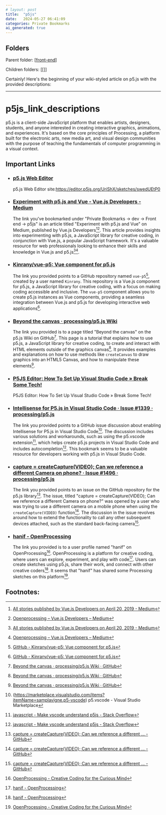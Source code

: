 ```yaml
---
# layout: post
title:  "p5js"
date:   2024-05-27 06:41:09
categories: Private Bookmarks
ai_generated: true
---
```



## Folders
Parent folder: [[front-end]]

Children folders: [[]]

Certainly! Here's the beginning of your wiki-styled article on p5.js with the provided descriptions:

---

# p5js_link_descriptions

p5.js is a client-side JavaScript platform that enables artists, designers, students, and anyone interested in creating interactive graphics, animations, and experiences. It's based on the core principles of Processing, a platform built for the electronic arts, new media art, and visual design communities with the purpose of teaching the fundamentals of computer programming in a visual context.

## Important Links

- ### [p5.js Web Editor](https://editor.p5js.org/UriShX/sketches/swedUEtP0)

	p5.js Web Editor site:https://editor.p5js.org/UriShX/sketches/swedUEtP0

- ### [Experiment with p5.js and Vue - Vue.js Developers - Medium](https://medium.com/js-dojo/experiment-with-p5-js-on-vue-7ebc05030d33)

	The link you've bookmarked under "Private Bookmarks -> dev -> Front end -> p5js" is an article titled "Experiment with p5.js and Vue" on Medium, published by Vue.js Developers[^2-1][^2-2]. This article provides insights into experimenting with p5.js, a JavaScript library for creative coding, in conjunction with Vue.js, a popular JavaScript framework. It's a valuable resource for web professionals looking to enhance their skills and knowledge in Vue.js and p5.js[^2-1][^2-2].

	[^2-1]: [All stories published by Vue.js Developers on April 20, 2019 - Medium](https://medium.com/js-dojo/archive/2019/04/20)

	[^2-2]: [Openprocessing – Vue.js Developers – Medium](https://medium.com/js-dojo/tagged/openprocessing)

- ### [Kinrany/vue-p5: Vue component for p5.js](https://github.com/Kinrany/vue-p5)

	The link you provided points to a GitHub repository named `vue-p5`[^3-1], created by a user named `Kinrany`. This repository is a Vue.js component for p5.js, a JavaScript library for creative coding, with a focus on making coding accessible and inclusive. The `vue-p5` component allows you to create p5.js instances as Vue components, providing a seamless integration between Vue.js and p5.js for developing interactive web applications[^3-1].

	[^3-1]: [GitHub - Kinrany/vue-p5: Vue component for p5.js](https://github.com/Kinrany/vue-p5)

- ### [Beyond the canvas · processing/p5.js Wiki](https://github.com/processing/p5.js/wiki/Beyond-the-canvas)

	The link you provided is to a page titled "Beyond the canvas" on the p5.js Wiki on GitHub[^4-1]. This page is a tutorial that explains how to use p5.js, a JavaScript library for creative coding, to create and interact with HTML elements outside of the graphics canvas[^4-1]. It provides examples and explanations on how to use methods like `createCanvas` to draw graphics into an HTML5 Canvas, and how to manipulate these elements[^4-1].

	[^4-1]: [Beyond the canvas · processing/p5.js Wiki · GitHub](https://github.com/processing/p5.js/wiki/Beyond-the-canvas)

- ### [P5JS Editor: How To Set Up Visual Studio Code » Break Some Tech!](https://breaksome.tech/p5js-editor-how-to-set-up-visual-studio-code/)

	P5JS Editor: How To Set Up Visual Studio Code » Break Some Tech!

	[^5-1]: [Configuring Visual Studio Code for p5.js Development with the P5 Server ...](https://notes.osteele.com/tools/vscode/configuring-visual-studio-code-for-p5js-development-p5-server)

- ### [Intellisense for P5.js in Visual Studio Code · Issue #1339 · processing/p5.js](https://github.com/processing/p5.js/issues/1339#issuecomment-438066393)

	The link you provided points to a GitHub issue discussion about enabling Intellisense for P5.js in Visual Studio Code[^6-2]. The discussion includes various solutions and workarounds, such as using the p5.vscode extension[^6-1], which helps create p5.js projects in Visual Studio Code and includes autocompletion[^6-1]. This bookmark seems to be a valuable resource for developers working with p5.js in Visual Studio Code.

	[^6-1]: [javascript - Make vscode understand p5js - Stack Overflow](https://stackoverflow.com/questions/54581512/make-vscode-understand-p5js)

	[^6-2]:(https://marketplace.visualstudio.com/items?itemName=samplavigne.p5-vscode) p5.vscode - Visual Studio Marketplace

- ### [capture = createCapture(VIDEO); Can we reference a different Camera on phone? · Issue #1496 · processing/p5.js](https://github.com/processing/p5.js/issues/1496)

	The link you provided points to an issue on the GitHub repository for the p5.js library[^7-1]. The issue, titled "capture = createCapture(VIDEO); Can we reference a different Camera on phone?" was opened by a user who was trying to use a different camera on a mobile phone when using the `createCapture(VIDEO)` function[^7-1]. The discussion in the issue revolves around how to extend the functionality to call any other subsequent devices attached, such as the standard back-facing camera[^7-1].

	[^7-1]: [capture = createCapture(VIDEO); Can we reference a different ... - GitHub](https://github.com/processing/p5.js/issues/1496)

- ### [hanif - OpenProcessing](https://www.openprocessing.org/user/108498#sketches)

	The link you provided is to a user profile named "hanif" on OpenProcessing[^8-2]. OpenProcessing is a platform for creative coding, where users can explore, experiment, and play with code[^8-1]. Users can create sketches using p5.js, share their work, and connect with other creative coders[^8-1]. It seems that "hanif" has shared some Processing sketches on this platform[^8-2].

	[^8-1]: [hanif - OpenProcessing](https://openprocessing.org/user/108498)

	[^8-2]: [OpenProcessing - Creative Coding for the Curious Mind](https://openprocessing.org/)

## Footnotes:


[//begin]: # "Autogenerated link references for markdown compatibility"
[front-end]: front-end.md "Front end"
[//end]: # "Autogenerated link references"